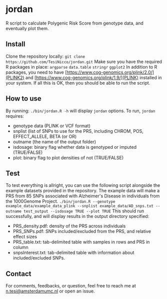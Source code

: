 # jordan
R script to calculate Polygenic Risk Score from genotype data, and eventually plot them.

## Install
Clone the repository locally:
`git clone https://github.com/TesiNicco/jordan.git`
Make sure you have the required R packages in place:
`argparse`
`data.table`
`stringr`
`ggplot2`
In addition to R packages, you need to have [https://www.cog-genomics.org/plink/2.0/](PLINK2) and [https://www.cog-genomics.org/plink/1.9/](PLINK) installed in your system.
If all this is OK, then you should be able to run the script.

## How to use
By running:
`./bin/jordan.R -h`
will display `jordan` options. To run, `jordan` requires:
- genotype data (PLINK or VCF format)
- snplist (list of SNPs to use for the PRS, including CHROM, POS, EFFECT_ALLELE, BETA (or OR)
- outname (the name of the output folder)
- isdosage: binary flag whether data is genotyped or imputed (TRUE/FALSE)
- plot: binary flag to plot densities of not (TRUE/FALSE)

## Test
To test everything is allright, you can use the following script alongside the example datasets provided in the repository. The example data will make a PRS from 85 SNPs associated with Alzheimer's Disease in individuals from the 1000Genome Project.
`./bin/jordan.R --genotype example_data/example_data_plink --snplist example_data/AD_snps.txt --outname test_output --isdosage TRUE --plot TRUE`
This should run successfully, and will display results in the output directory specified:
- PRS_density.pdf: density of the PRS across individuals
- PRS_SNPs.pdf: SNPs included/excluded from the PRS, and relative effect sizes
- PRS_table.txt: tab-delimited table with samples in rows and PRS in column
- snpsInterest.txt: tab-delimited table with information about included/excluded SNPs.

## Contact
For comments, feedbacks, or question, feel free to reach me at n.tesi@amsterdamumc.nl or open an issue.



